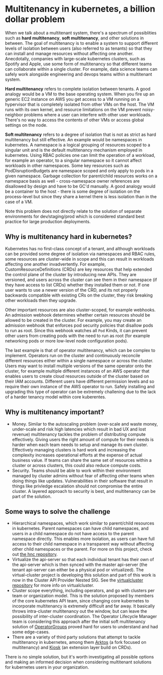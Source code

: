 # Multitenancy in kubernetes, a billion dollar problem

When we talk about a multitenant system, there's a spectrum of possiblities such as **hard multitenancy**, **soft multitenancy**, and other solutions in between. The goal of multitenancy is to enable a system to support different levels of isolation between users (also referred to as tenants) so that they can install and manage resources without affecting one another. Anecdotally, companies with large-scale kubernetes clusters, such as Spotify and Apple, use some form of multitenancy so that different teams can collaborate within a single cluster. For example, data science teams can safely work alongside engineering and devops teams within a multitenant system. 

**Hard multitenancy** refers to complete isolation between tenants. A good analogy would be a VM to the base operating system. When you fire up an generic EC2 instance on AWS you get access to a VM running on a hypervisor that is completely isolated from other VMs on the host. The VM runs with its own kernel, and resource limitations on the VM prevent noisy-neighbor problems where a user can interfere with other user workloads. There's no way to access the contents of other VMs or access global settings on the node. 

**Soft multitenancy** refers to a degree of isolation that is not as strict as hard multitenancy but still effective. An example would be namespaces in kubernetes. A namespace is a logical grouping of resources scoped to a singular unit and is the default multitenancy mechanism employed in kubernetes. Using RBAC policies one can limit the operation of a workload, for example an operator, to a singular namespace so it cannot affect workloads in other namespaces. Some key resources such as PodDisruptionBudgets are namespace scoped and only apply to pods in a given namespace. Garbage collection for parent/child resources works on a namespace basis as well - cross-namespace owner references are disallowed by design and have to be GC'd manually. A good analogy would be a container to the host - there is some degree of isolation on the process-level but since they share a kernel there is less isolation than in the case of a VM.

Note this problem does not directly relate to the solution of separate environments for dev/staging/prod which is considered standard best practice for large production deployments.

## Why is multitenancy hard in kubernetes?

Kubernetes has no first-class concept of a tenant, and although workloads can be provided some degree of isolation via namespaces and RBAC rules, some resources are cluster-wide in scope and this can result in workloads affecting one another invadvertently. For example, CustomResourceDefinitions (CRDs) are key resources that help extended the control plane of the cluster by introducing new APIs. They are versioned, and users across the cluster can see them in their namespace (if they have access to list CRDs) whether they installed them or not. If one user wants to use a newer version of the CRD, and its not properly backwards compatible with existing CRs on the cluster, they risk breaking other workloads then they upgrade.

Other important resources are also cluster-scoped, for example webhooks. An admission webhook determines whether certain resources should be allowed to be created in the cluster. For example, you may create an admission webhook that enforces pod security policies that disallow pods to run as root. Since this webhook watches all `Pod` Kinds, it can prevent other users from creating pods with the need to run as root (for example networking pods or more low-level node configuration pods). 

The last example is that of operator multitenancy, which can be complex to implement. Operators run on the cluster and continuously reconcile different resources either within a single namespace or across the cluster. Users may want to install multiple versions of the same operator onto the cluster, for example multiple different instances of an AWS operator that enables users to create cloud resources outside of the cluster based on their IAM accounts. Different users have different permission levels and so require their own instance of the AWS operator to run. Safely installing and upgrading this type of operator can be extremely challening due to the lack of a harder tenancy model within core kuberentes. 

## Why is multitenancy important? 

- Money. Similar to the autoscaling problem (over-scale and waste money, under-scale and risk high latencies which result in bad UX and lost revenue) multitenancy tackles the problem of distributing compute effectively. Giving users the right amount of compute for their needs is harder when each team needs to setup and manage its own cluster. Effectively managing clusters is hard work and increasing the complexity increases operational efforts at the expense of actual business value. If teams can share the same set of resources within a cluster or across clusters, this could also reduce compute costs.
- Security. Teams should be able to work within their environment managed by cluster admins without fear of affecting other teams when doing things like updates. Vulnerabilities in their software that result in things like privledge escalation should not compromise the entire cluster. A layered approach to security is best, and multitenancy can be part of the solution.

## Some ways to solve the challenge
- Hierarchical namespaces, which work similar to parent/child resources in kubernetes. Parent namespaces can have child namespaces, and users in a child namespace do not have access to the parent namespace directly. This enables more isolation, as users can have full access to their child namespace in a transparent way without affecting other child namespaces or the parent. For more on this project, check out [the hnc repository](https://github.com/kubernetes-sigs/multi-tenancy/tree/master/incubator/hnc). 
- Virtualize the api-server so that each individual tenant has their own of the api-server which is then synced with the master api-server (the tenant api-server can either be a physical pod or virtualized). The virtual-cluster project is developing this solution and part of this work is now in the Cluster API Provider Nested SIG. See the [virtualcluster repository](https://github.com/kubernetes-sigs/multi-tenancy/tree/master/incubator/virtualcluster) for more info on virtualcluster. 
- Cluster scope everything, including operators, and go with clusters per team or organization model. This is the solution proposed by members of the core kubernetes API team, since changing core kubernetes to incorporate multitenancy is extremely difficult and far away. It basically throws intra-cluster multitenancy out the window, but can leave the possibility of inter-cluster coordination. The Operator Lifecycle Manager team is considering this approach after the initial soft multitenancy solution of [OperatorGroups](https://github.com/operator-framework/operator-lifecycle-manager/blob/master/doc/design/operatorgroups.md) proved hard for users to understand and had some edge-cases. 
- There are a variety of third party solutions that attempt to tackle multitenancy in kubernetes, among them [Arktos](https://github.com/CentaurusInfra/arktos) (a fork focused on multitenancy) and [Kiosk](https://github.com/kiosk-sh/kiosk) (an extension layer build on CRDs). 


There is no simple solution, but it's worth investigating all possible options and making an informed decision when considering multitenant solutions for kubernetes users in your organization. 

